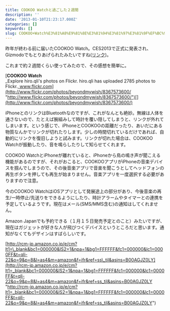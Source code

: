 ```yaml
---
title: COOKOO Watchと過ごした２週間
description: ''
date: '2013-01-10T21:23:17.000Z'
categories: []
keywords: []
slug: COOKOO+Watch%E3%81%A8%E9%81%8E%E3%81%94%E3%81%97%E3%81%9F%EF%BC%92%E9%80%B1%E9%96%93
---
```

昨年が終わる前に届いたCOOKOO Watch。CES2013で正式に発表され、Gizmodoでもとりあげられたみたいですね([リンク](http://www.gizmodo.jp/2013/01/_ces2013cookooces_2013.html))。

これまで約２週間くらい使ってみたので、その感想を簡単に。

[**COOKOO Watch**  
_Explore hiro.qli's photos on Flickr. hiro.qli has uploaded 2785 photos to Flickr._www.flickr.com](http://www.flickr.com/photos/beyondmywish/8367573600/ "http://www.flickr.com/photos/beyondmywish/8367573600/")[](http://www.flickr.com/photos/beyondmywish/8367573600/)

iPhoneとのリンクはBluetoothなのですが、これがなんとも絶妙。無線は人体を通さないので、たとえば腕組みして時計を覆い隠してしまうと、リンクが外れてしまいます。という感じで、iPhoneとCOOKOOの距離だったり、あいだにある物質なんかでリンクが切れたりします。少しの時間切れているだけであれば、自動的にリンクを復旧しようと試みます。リンクが切れた場合は、COOKOO Watchが振動したり、音を鳴らしたりして知らせてくれます。

COOKOO WatchとiPhoneが離れていると、iPhoneから鳥の鳴き声が聞こえる機能があるのですが、それがおこると、COOKOOアプリがiPhoneの音楽デバイスを掴んでしまうので、その後音楽アプリで音楽を聞こうとしてヘッドフォンの再生ボタンを押しても再生が始まりません。音楽アプリを一度選択する必要がありますので注意。

今のCOOKOO WatchはiOSアプリとして発展途上の部分があり、今後音楽の再生/一時停止/先送りをできるようにしたり、時計アラームやタイマーとの連携を予定しているようです。現在はメール(SMS/MMS含む)の通知はしてくれません。

Amazon Japanでも予約できる（１月１５日発売予定とのこと）みたいですが、現在はガジェットが好きな人が飛びつくデバイスというところだと思います。通知がなくてもデザインはすばらしいです。

[http://rcm-jp.amazon.co.jp/e/cm?lt1=\_blank&bc1=000000&IS2=1&npa=1&bg1=FFFFFF&fc1=000000&lc1=0000FF&t=qli-22&o=9&p=8&l=as4&m=amazon&f=ifr&ref=ss\_til&asins=B00AGJZ0LY](http://rcm-jp.amazon.co.jp/e/cm?lt1=_blank&bc1=000000&IS2=1&npa=1&bg1=FFFFFF&fc1=000000&lc1=0000FF&t=qli-22&o=9&p=8&l=as4&m=amazon&f=ifr&ref=ss_til&asins=B00AGJZ0LY "http://rcm-jp.amazon.co.jp/e/cm?lt1=_blank&bc1=000000&IS2=1&npa=1&bg1=FFFFFF&fc1=000000&lc1=0000FF&t=qli-22&o=9&p=8&l=as4&m=amazon&f=ifr&ref=ss_til&asins=B00AGJZ0LY")